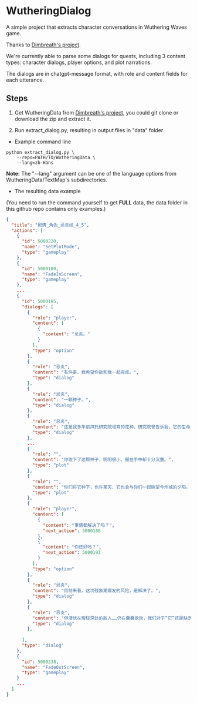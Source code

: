 # WutheringDialog
A simple project that extracts character conversations in Wuthering Waves game.

Thanks to [Dimbreath's project](https://github.com/Dimbreath/WutheringData/tree/master).

We're currently able to parse some dialogs for quests, including 3 content types: character dialogs, player options, and plot narrations.

The dialogs are in chatgpt-message format, with role and content fields for each utterance.

## Steps

1. Get WutheringData from [Dimbreath's project](https://github.com/Dimbreath/WutheringData/tree/master), you could git clone or download the zip and extract it.

2. Run extract_dialog.py, resulting in output files in "data" folder

- Example command line

```
python extract_dialog.py \
    --repo=PATH/TO/WutheringData \
    --lang=zh-Hans
```

**Note:** The "--lang" argument can be one of the language options from WutheringData/TextMap's subdirectories.  

- The resulting data example

(You need to run the command yourself to get **FULL** data, the data folder in this github repo contains only examples.)

```json
{
  "title": "剧情_角色_忌炎线_4_5",
  "actions": [
    {
      "id": 5000220,
      "name": "SetPlotMode",
      "type": "gameplay"
    },
    {
      "id": 5000180,
      "name": "FadeInScreen",
      "type": "gameplay"
    },
    ...
    {
      "id": 5000185,
      "dialogs": [
        {
          "role": "player",
          "content": [
            {
              "content": "忌炎。"
            }
          ],
          "type": "option"
        },
        {
          "role": "忌炎",
          "content": "有件事，我希望你能和我一起完成。",
          "type": "dialog"
        },
        {
          "role": "忌炎",
          "content": "一颗种子。",
          "type": "dialog"
        },
        {
          "role": "忌炎",
          "content": "这是我多年前拜托研究院培育的花种，研究院曾告诉我，它的生命力十分顽强。",
          "type": "dialog"
        },
        ...
        {
          "role": "",
          "content": "你收下了这颗种子，明明很小，握在手中却十分沉重。",
          "type": "plot"
        },
        {
          "role": "",
          "content": "你们将它种下，也许某天，它也会与你们一起眺望今州城的夕阳。",
          "type": "plot"
        },
        {
          "role": "player",
          "content": [
            {
              "content": "事情都解决了吗？",
              "next_action": 5000186
            },
            {
              "content": "你还好吗？",
              "next_action": 5000193
            }
          ],
          "type": "option"
        },
        {
          "role": "忌炎",
          "content": "目前来看，这次残象潮爆发的风险，是解决了。",
          "type": "dialog"
        },
        {
          "role": "忌炎",
          "content": "但潜伏在瑝珑深处的敌人……仍在蠢蠢欲动，我们对于“它”还是缺乏足够的了解。",
          "type": "dialog"
        },
        
      ],
      "type": "dialog"
    },
    {
      "id": 5000238,
      "name": "FadeOutScreen",
      "type": "gameplay"
    }
    ...
  ]
}
```